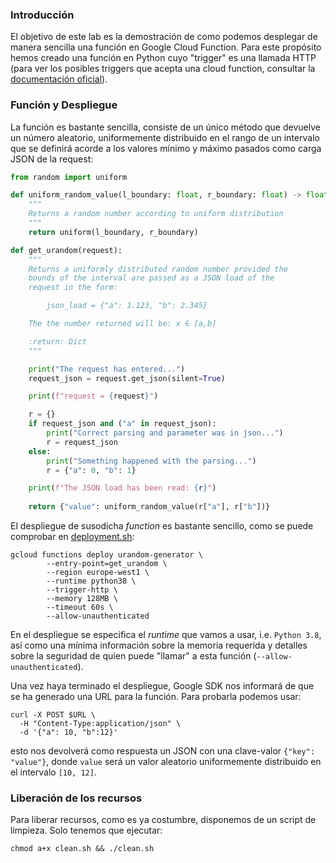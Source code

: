 ### Introducción

El objetivo de este lab es la demostración de como
podemos desplegar de manera sencilla una función
en Google Cloud Function. Para este propósito hemos
creado una función en Python cuyo "trigger" es
una llamada HTTP (para ver los posibles triggers
que acepta una cloud function, consultar la 
[documentación oficial](https://cloud.google.com/functions/docs/concepts/events-triggers)).

### Función y Despliegue

La función es bastante sencilla, consiste de un
único método que devuelve un número aleatorio, 
uniformemente distribuido en el rango de un 
intervalo que se definirá acorde a los valores
mínimo y máximo pasados como carga JSON de la request:

```python
from random import uniform

def uniform_random_value(l_boundary: float, r_boundary: float) -> float:
    """
    Returns a random number according to uniform distribution
    """
    return uniform(l_boundary, r_boundary)

def get_urandom(request):
    """
    Returns a uniformly distributed random number provided the
    bounds of the interval are passed as a JSON load of the
    request in the form:

        json_load = {"a": 1.123, "b": 2.345}

    The the number returned will be: x ∈ [a,b]

    :return: Dict
    """

    print("The request has entered...")
    request_json = request.get_json(silent=True)

    print(f"request = {request}")

    r = {}
    if request_json and ("a" in request_json):
        print("Correct parsing and parameter was in json...")
        r = request_json
    else:
        print("Something happened with the parsing...")
        r = {"a": 0, "b": 1}

    print(f"The JSON load has been read: {r}")
    
    return {"value": uniform_random_value(r["a"], r["b"])}
```

El despliegue de susodicha *function* es bastante
sencillo, como se puede comprobar en [deployment.sh](deployment.sh):

```shell
gcloud functions deploy urandom-generator \
        --entry-point=get_urandom \
        --region europe-west1 \
        --runtime python38 \
        --trigger-http \
        --memory 128MB \
        --timeout 60s \
        --allow-unauthenticated
```

En el despliegue se especifica el *runtime* que 
vamos a usar, i.e. `Python 3.8`, así como una 
mínima información sobre la memoria requerida y 
detalles sobre la seguridad de quien puede "llamar"
a esta función (`--allow-unauthenticated`).

Una vez haya terminado el despliegue, Google SDK
nos informará de que se ha generado una URL 
para la función. Para probarla podemos usar:

```shell
curl -X POST $URL \
  -H "Content-Type:application/json" \
  -d '{"a": 10, "b":12}'
```

esto nos devolverá como respuesta un JSON
con una clave-valor `{"key": "value"}`, donde 
`value` será un valor aleatorio uniformemente distribuido
en el intervalo `[10, 12]`.

### Liberación de los recursos

Para liberar recursos, como es ya costumbre, 
disponemos de un script de limpieza.
Solo tenemos que ejecutar:

```shell
chmod a+x clean.sh && ./clean.sh
```